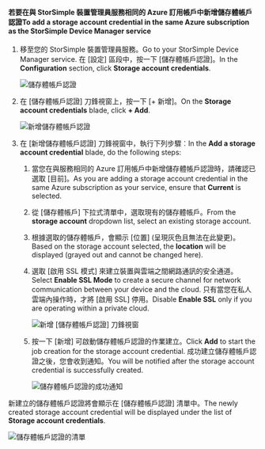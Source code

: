 <!--author=alkohli last changed: 01/20/17-->


#### <a name="to-add-a-storage-account-credential-in-the-same-azure-subscription-as-the-storsimple-device-manager-service"></a><span data-ttu-id="0f7c0-101">若要在與 StorSimple 裝置管理員服務相同的 Azure 訂用帳戶中新增儲存體帳戶認證</span><span class="sxs-lookup"><span data-stu-id="0f7c0-101">To add a storage account credential in the same Azure subscription as the StorSimple Device Manager service</span></span>

1. <span data-ttu-id="0f7c0-102">移至您的 StorSimple 裝置管理員服務。</span><span class="sxs-lookup"><span data-stu-id="0f7c0-102">Go to your StorSimple Device Manager service.</span></span> <span data-ttu-id="0f7c0-103">在 [設定] 區段中，按一下 [儲存體帳戶認證]。</span><span class="sxs-lookup"><span data-stu-id="0f7c0-103">In the **Configuration** section, click **Storage account credentials**.</span></span>

    ![儲存體帳戶認證](./media/storsimple-8000-configure-new-storage-account-u2/createnewstorageacct1.png)

2. <span data-ttu-id="0f7c0-105">在 [儲存體帳戶認證] 刀鋒視窗上，按一下 [+ 新增]。</span><span class="sxs-lookup"><span data-stu-id="0f7c0-105">On the **Storage account credentials** blade, click **+ Add**.</span></span>

    ![新增儲存體帳戶認證](./media/storsimple-8000-configure-new-storage-account-u2/createnewstorageacct2.png)

3. <span data-ttu-id="0f7c0-107">在 [新增儲存體帳戶認證] 刀鋒視窗中，執行下列步驟︰</span><span class="sxs-lookup"><span data-stu-id="0f7c0-107">In the **Add a storage account credential** blade, do the following steps:</span></span>

    1. <span data-ttu-id="0f7c0-108">當您在與服務相同的 Azure 訂用帳戶中新增儲存體帳戶認證時，請確認已選取 [目前]。</span><span class="sxs-lookup"><span data-stu-id="0f7c0-108">As you are adding a storage account credential in the same Azure subscription as your service, ensure that **Current** is selected.</span></span>

    2. <span data-ttu-id="0f7c0-109">從 [儲存體帳戶] 下拉式清單中，選取現有的儲存體帳戶。</span><span class="sxs-lookup"><span data-stu-id="0f7c0-109">From the **storage account** dropdown list, select an existing storage account.</span></span>

    3. <span data-ttu-id="0f7c0-110">根據選取的儲存體帳戶，會顯示 [位置] (呈現灰色且無法在此變更)。</span><span class="sxs-lookup"><span data-stu-id="0f7c0-110">Based on the storage account selected, the **location** will be displayed (grayed out and cannot be changed here).</span></span>

    4. <span data-ttu-id="0f7c0-111">選取 [啟用 SSL 模式]  來建立裝置與雲端之間網路通訊的安全通道。</span><span class="sxs-lookup"><span data-stu-id="0f7c0-111">Select **Enable SSL Mode** to create a secure channel for network communication between your device and the cloud.</span></span> <span data-ttu-id="0f7c0-112">只有當您在私人雲端內操作時，才將 [啟用 SSL] 停用。</span><span class="sxs-lookup"><span data-stu-id="0f7c0-112">Disable **Enable SSL** only if you are operating within a private cloud.</span></span>

        ![新增 [儲存體帳戶認證] 刀鋒視窗](./media/storsimple-8000-configure-new-storage-account-u2/createnewstorageacct3.png)

    5. <span data-ttu-id="0f7c0-114">按一下 [新增] 可啟動儲存體帳戶認證的作業建立。</span><span class="sxs-lookup"><span data-stu-id="0f7c0-114">Click **Add** to start the job creation for the storage account credential.</span></span> <span data-ttu-id="0f7c0-115">成功建立儲存體帳戶認證之後，您會收到通知。</span><span class="sxs-lookup"><span data-stu-id="0f7c0-115">You will be notified after the storage account credential is successfully created.</span></span>

        ![儲存體帳戶認證的成功通知](./media/storsimple-8000-configure-new-storage-account-u2/createnewstorageacct5.png)

<span data-ttu-id="0f7c0-117">新建立的儲存體帳戶認證將會顯示在 [儲存體帳戶認證] 清單中。</span><span class="sxs-lookup"><span data-stu-id="0f7c0-117">The newly created storage account credential will be displayed under the list of **Storage account credentials**.</span></span>

![儲存體帳戶認證的清單](./media/storsimple-8000-configure-new-storage-account-u2/createnewstorageacct6.png)

